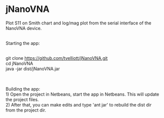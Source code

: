 # jNanoVNA
Plot S11 on Smith chart and log/mag plot from the serial interface of the NanoVNA device.
<BR>

<BR>Starting the app:

<BR>git clone https://github.com/tvelliott/jNanoVNA.git
<BR>cd jNanoVNA
<BR>java -jar dist/jNanoVNA.jar 

<BR>
<BR>Building the app:
<BR>1) Open the project in Netbeans, start the app in Netbeans. This will update the project files.
<BR>2) After that, you can make edits and type 'ant jar' to rebuild the dist dir from the project dir.
   

